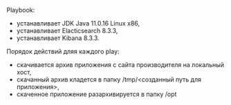 Playbook:
* устанавливает JDK Java 11.0.16 Linux x86, 
* устанавливает Elacticsearch 8.3.3,
* устанавливает Kibana 8.3.3. <br>

Порядок действий дляя каждого play: 
* скачивается архив приложения с сайта производителя на локальный хост,
* скачанный архив кладется в папку /tmp/<созданный путь для приложения>,
* скаченное приложение разархивируется в папку /opt